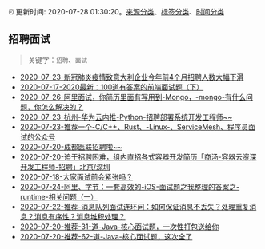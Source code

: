 :alarm_clock: 更新时间: 2020-07-28 01:30:20。[来源分类](../README.md)、[标签分类](../TAGS.md)、[时间分类](../TIMELINE.md)

## 招聘面试


> 关键字：`招聘`、`面试`



- [2020-07-23-新冠肺炎疫情致意大利企业今年前4个月招聘人数大幅下滑](http://app.cctv.com/special/cportal/detail/arti/index.html?id=ArtiM7FGiaHjnwj4HMubqHSy200723&isfromapp=1) 
- [2020-07-17-2020最新：100道有答案的前端面试题（下）](https://juejin.im/post/5f1004296fb9a07e9e206f57) 
- [2020-07-26-阿里面试，你简历里面有写用到-Mongo，-mongo-有什么问题，你怎么解决的？](https://www.v2ex.com/t/693189) 
- [2020-07-23-杭州-华为云内推-Python-招聘部署系统开发工程师~~](https://www.v2ex.com/t/692651) 
- [2020-07-23-推荐一个-C/C++、Rust、-Linux-、ServiceMesh、程序员面试的公众号](https://www.v2ex.com/t/692648) 
- [2020-07-20-成都医联招聘啦~~](https://www.v2ex.com/t/691681) 
- [2020-07-20-迫于招聘困难，组内直招各式容器开发简历「商汤-容器云资深开发工程师-招聘」北京/深圳](https://www.v2ex.com/t/691675) 
- [2020-07-18-大家面试前会紧张吗？](https://www.v2ex.com/t/691184) 
- [2020-07-24-阿里、字节：一套高效的-iOS-面试题之我整理的答案之-runtime-相关问题（一）](https://toutiao.io/k/g7kajja) 
- [2020-07-22-推荐-消息队列面试连环问：如何保证消息不丢失？处理重复消息？消息有序性？消息堆积处理？](https://toutiao.io/k/sfgpn4c) 
- [2020-07-20-推荐-31-道-Java-核心面试题，一次性打包送给你](https://toutiao.io/k/ea3120t) 
- [2020-07-20-推荐-62-道-Java-核心面试题，这次全了](https://toutiao.io/k/tp2lu49) 